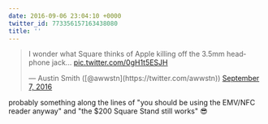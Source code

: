 ```yaml
---
date: 2016-09-06 23:04:10 +0000
twitter_id: 773356157163438080
title: ''
---
```


<blockquote class="twitter-tweet"><p lang="en" dir="ltr">I wonder what Square thinks of Apple killing off the 3.5mm headphone jack... <a href="https://t.co/0gH1t5ESJH">pic.twitter.com/0gH1t5ESJH</a></p>&mdash; Austin Smith ([@awwstn](https://twitter.com/awwstn)) <a href="https://twitter.com/awwstn/status/773353957921914882?ref_src=twsrc%5Etfw">September 7, 2016</a></blockquote>
<script async src="https://platform.twitter.com/widgets.js" charset="utf-8"></script>

probably something along the lines of "you should be using the EMV/NFC reader anyway" and "the $200 Square Stand still works" 😎

